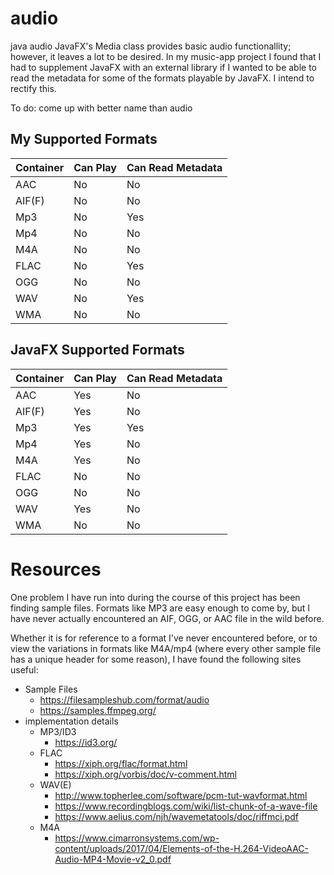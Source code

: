 # audio
java audio
JavaFX's Media class provides basic audio functionallity; however, it leaves a lot to be desired. In my music-app project I found that I had to supplement JavaFX with an external library if I wanted to be able to read the metadata for some of the formats playable by JavaFX. I intend to rectify this.

To do: come up with better name than audio

## My Supported Formats
| Container | Can Play | Can Read Metadata |
| :- | :- | :- |
| AAC | No | No |
| AIF(F) | No | No |
| Mp3 | No | Yes |
| Mp4 | No | No |
| M4A | No | No |
| FLAC | No | Yes |
| OGG| No | No |
| WAV | No | Yes |
| WMA | No | No |

## JavaFX Supported Formats
| Container | Can Play | Can Read Metadata |
| :- | :- | :- |
| AAC | Yes | No |
| AIF(F) | Yes | No |
| Mp3 | Yes | Yes |
| Mp4 | Yes | No |
| M4A | Yes | No |
| FLAC | No | No |
| OGG| No | No |
| WAV | Yes | No |
| WMA | No | No |

# Resources
One problem I have run into during the course of this project has been finding sample files. Formats like MP3 are easy enough to come by, but I have never actually encountered an AIF, OGG, or AAC file in the wild before. 

Whether it is for reference to a format I've never encountered before, or to view the variations in formats like M4A/mp4 (where every other sample file has a unique header for some reason), I have found the following sites useful:
* Sample Files
  * https://filesampleshub.com/format/audio
  * https://samples.ffmpeg.org/
* implementation details
  * MP3/ID3
    * https://id3.org/
  * FLAC
    * https://xiph.org/flac/format.html
    * https://xiph.org/vorbis/doc/v-comment.html
  * WAV(E)
    * http://www.topherlee.com/software/pcm-tut-wavformat.html
    * https://www.recordingblogs.com/wiki/list-chunk-of-a-wave-file
    * https://www.aelius.com/njh/wavemetatools/doc/riffmci.pdf
  * M4A
    * https://www.cimarronsystems.com/wp-content/uploads/2017/04/Elements-of-the-H.264-VideoAAC-Audio-MP4-Movie-v2_0.pdf
